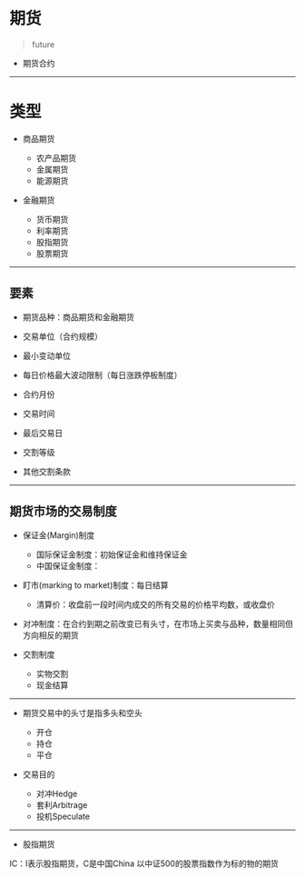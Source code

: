 # 期货
> future

- 期货合约

---
# 类型
- 商品期货
    - 农产品期货
    - 金属期货
    - 能源期货

- 金融期货
    - 货币期货
    - 利率期货
    - 股指期货
    - 股票期货


---
## 要素
- 期货品种：商品期货和金融期货

- 交易单位（合约规模）

- 最小变动单位

- 每日价格最大波动限制（每日涨跌停板制度）

- 合约月份
- 交易时间
- 最后交易日
- 交割等级
- 其他交割条款

---
## 期货市场的交易制度


- 保证金(Margin)制度
    - 国际保证金制度：初始保证金和维持保证金
    - 中国保证金制度：


- 盯市(marking to market)制度：每日结算
    - 清算价：收盘前一段时间内成交的所有交易的价格平均数，或收盘价

- 对冲制度：在合约到期之前改变已有头寸，在市场上买卖与品种，数量相同但方向相反的期货




- 交割制度
    - 实物交割
    - 现金结算

---
- 期货交易中的头寸是指多头和空头
    - 开仓
    - 持仓
    - 平仓

- 交易目的
    - 对冲Hedge
    - 套利Arbitrage
    - 投机Speculate
---

- 股指期货


IC：I表示股指期货，C是中国China
以中证500的股票指数作为标的物的期货



